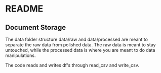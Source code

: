 # README

## Document Storage

The data folder structure data/raw and data/processed are meant to separate the raw data from polished data. The raw data is meant to stay untouched, while the processed data is where you are meant to do data manipulations.

The code reads and writes df's through read_csv and write_csv.